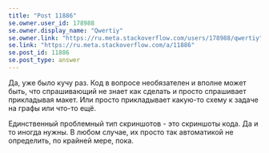 ```yaml
---
title: "Post 11886"
se.owner.user_id: 178988
se.owner.display_name: "Qwertiy"
se.owner.link: "https://ru.meta.stackoverflow.com/users/178988/qwertiy"
se.link: "https://ru.meta.stackoverflow.com/a/11886"
se.post_id: 11886
se.post_type: answer
---
```

<p>Да, уже было кучу раз. Код в вопросе необязателен и вполне может быть, что спрашивающий не знает как сделать и просто спрашивает прикладывая макет. Или просто прикладывает какую-то схему к задаче на графы или что-то ещё.</p>
<p>Единственный проблемный тип скриншотов - это скриншоты кода. Да и то иногда нужны. В любом случае, их просто так автоматикой не определить, по крайней мере, пока.</p>
